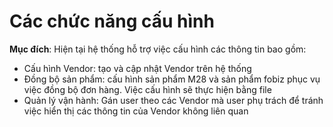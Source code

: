 # Các chức năng cấu hình

**Mục đích**: Hiện tại hệ thống hỗ trợ việc cấu hình các thông tin bao gồm:

* Cấu hình Vendor: tạo và cập nhật Vendor trên hệ thống
* Đồng bộ sản phẩm: cấu hình sản phẩm M28 và sản phẩm fobiz phục vụ việc đồng bộ đơn hàng. Việc cấu hình sẽ thực hiện bằng file 
* Quản lý vận hành: Gán user theo các Vendor mà user phụ trách để tránh việc hiển thị các thông tin của Vendor không liên quan

